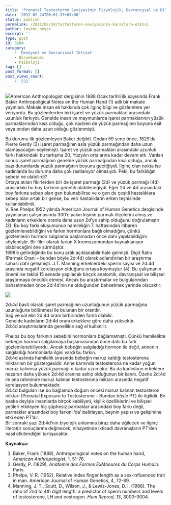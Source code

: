 ```yaml
---
title: 'Prenatal Testosteron Seviyesinin Fizyolojik, Davranışsal ve Bilişsel Gelişime Etkileri (1)'
date: '2012-02-24T00:01:37+03:00'
status: publish
permalink: /2012/02/24/testosteron-seviyesinin-kararlara-etkisi
author: levent_neyse
excerpt: ''
type: post
id: 3204
category:
    - 'Deneysel ve Davranışsal İktisat'
    - Nöroekonomi
    - Psikoloji
tag: []
post_format: []
post_views_count:
    - '531'
---
```

![](../../../../uploads/2012/02/hand-made_voldemar-kann_loit2008-280x300.jpg)American Anthropologist dergisinin 1888 Ocak tarihli ilk sayısında Frank Baker Anthropoligical Notes on the Human Hand (1) adlı bir makale yayınladı. Makale insan eli hakkında çok ilginç bilgi ve gözlemlere yer veriyordu. Bu gözlemlerden biri işaret ve yüzük parmakları arasındaki uzunluk farkıydı. Genelde insan ve maymunlarda işaret parmaklarının yüzük parmaklarından kısa olduğu, çok nadiren de yüzük parmağının boyuna eşit veya ondan daha uzun olduğu gözlenmişti.

   
Bu durumu ilk gözlemleyen Baker değildi. Ondan 59 sene önce, 1829’da Pierre Gerdy (2) işaret parmağının asla yüzük parmağından daha uzun olamayacağını söylemişti. İşaret ve yüzük parmakları arasındaki uzunluk farkı hakkındaki bu tartışma 20. Yüzyılın ortalarına kadar devam etti. Varılan sonuç işaret parmağının genelde yüzük parmağından kısa olduğu, ancak bazı durumlarda yüzük parmağının boyunu geçtiğiydi. İlginç olan nokta ise kadınlarda bu duruma daha çok rastlanıyor olmasıydı. Peki, bu farklılığın sebebi ne olabilirdi?  
Ortaya atılan fikirlerden biri de işaret parmağı (2d) ve yüzük parmağı (4d) arasındaki bu boy farkının genetik olabileceğiydi. Eğer 2d ve 4d arasındaki boy farkına sebep olan gen bulunabilirse ve o gen de çeşitli hastalıklara sebep olan ortak bir gense, bu veri hastalıkların erken teşhisinde kullanılabilirdi.  
V. Rae Phelps 1952 yılında American Journal of Human Genetics dergisinde yayınlanan çalışmasında 300’e yakın kişinin parmak ölçülerini almış ve kadınların erkeklere oranla daha uzun 2d’ye sahip olduğunu doğrulamıştır (3). Bu boy farkı oluşumunun hamileliğin 7. haftasından itibaren gözlemlenebildiğini ve farkın hormonlara bağlı olmadığını, çünkü gözlemlerin hormon salgılama başlamadan önce dahi yapılabildiğini söylemiştir. Bir fikir olarak farkın X kromozomundan kaynaklanıyor olabileceğini öne sürmüştür.  
1998’e gelindiğinde bu konu artık açıklanabilir hale gelmişti. Digit Ratio (Parmak Oranı – bundan böyle 2d:4d) olarak adlandırılan bir araştırma sahası dahi gelişmişti. J.T. Manning erkeklerdeki sperm sayısı ve 2d:4d arasında negatif korelasyon olduğunu ortaya koymuştur (4). Bu çalışmanın önemi ise takibi 15 senede yapılacak birçok anatomik, davranışsal ve bilişsel araştırmaya öncülük etmesi. Ancak bu araştırmalar ve bulgularından bahsetmeden önce 2d:4d’nın ne olduğundan bahsetmek yerinde olacaktır:

[![](../../../../uploads/2012/02/0.981.jpg)](https://iktisadiyat.com/wp-content/uploads/2012/02/0.981.jpg)

2d:4d basit olarak işaret parmağının uzunluğunun yüzük parmağına uzunluğuna bölünmesi ile bulunan bir orandır.  
Sağ ve sol elin 2d:4d oranı birbirinden farklı olabilir.  
Genelde kadınların 2d:4d oranı erkeklere göre daha yüksektir.  
2d:4d araştırmalarında genellikle sağ el kullanılır.  
   
Phelps bu boy farkının sebebini hormonlara bağlamamıştı. Çünkü hamilelikte bebeğin hormon salgılamaya başlamasından önce dahi bu fark gözlemlenebiliyordu. Ancak bebeğin salgıladığı hormon ile değil, annenin salgıladığı hormonlarla ilgisi vardı bu farkın.  
2d:4d aslında hamilelik sırasında bebeğin maruz kaldığı testosterona miktarının bir göstergesidir. Anne karnında testosterona ne kadar yoğun maruz kalınırsa yüzük parmağı o kadar uzun olur. Bu da kadınların erkeklere nazaran daha yüksek 2d:4d oranına sahip olduğunun bir kanıtı. Özetle 2d:4d ile ana rahminde maruz kalınan testosterona miktarı arasında negatif korelasyon bulunmaktadır.  
2d:4d bulguları ise bu bağlamda doğum öncesi maruz kalınan testosteron miktarı (Prenatal Exposure to Testosterone – Bundan böyle PT) ile ilgilidir. Bir başka deyişle insanlarda birçok kabiliyeti, kişilik özelliklerini ve bilişsel yetileri etkileyen hiç şüphesiz parmaklar arasındaki boy farkı değil, parmaklar arasındaki boy farkını ‘da’ belirleyen, beynin yapısı ve gelişimine etki eden PT’dir.  
Bir sonraki yazı 2d:4d’nın biyolojik anlamına biraz daha eğilecek ve ilginç literatür sonuçlarına değinecek, nihayetinde iktisadi davranışların PT’den nasıl etkilendiğini tartışacaktır.  
   
**Kaynakça:**

1. Baker, Frank (1888), Anthropological notes on the human hand, *American* *Anthropologist*, 1, 51-76.
2. Gerdy, P. (1829), *Anatomie des* *Formes ExMrieures du Corps Humain*. Paris.
3. Phelps, V. R. (1952). Relative index finger length as a sex-influenced trait in man. American Journal of Human Genetics, 4, 72-89.
4. Manning, J. T., Scutt, D., Wilson, J., &amp; Lewis-Jones, D. I. (1998). The ratio of 2nd to 4th digit length: a predictor of sperm numbers and levels of testosterone, LH and oestrogen. *Hum Reprod, 13*, 3000–3004.